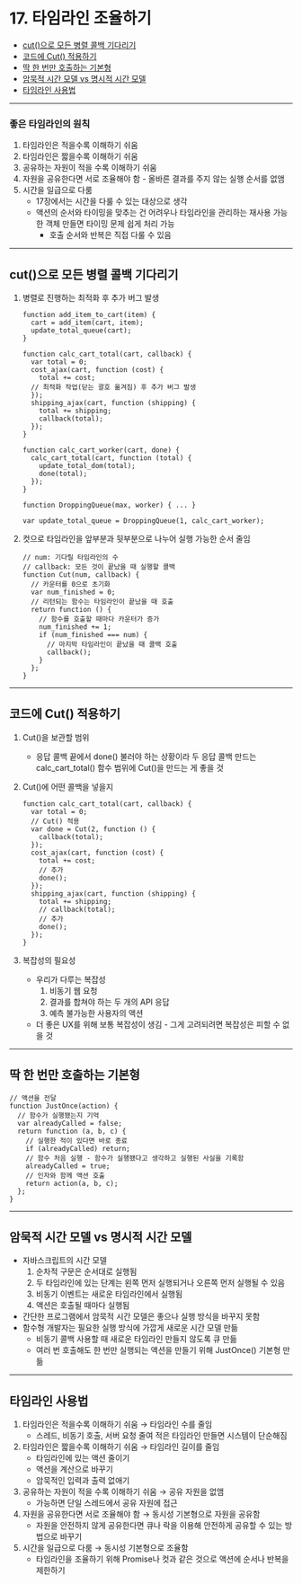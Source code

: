 # 17. 타임라인 조율하기

- [cut()으로 모든 병렬 콜백 기다리기](#cut으로-모든-병렬-콜백-기다리기)
- [코드에 Cut() 적용하기](#코드에-cut-적용하기)
- [딱 한 번만 호출하는 기본형](#딱-한-번만-호출하는-기본형)
- [암묵적 시간 모델 vs 명시적 시간 모델](#암묵적-시간-모델-vs-명시적-시간-모델)
- [타임라인 사용법](#타임라인-사용법)

---

### 좋은 타임라인의 원칙

1. 타임라인은 적을수록 이해하기 쉬움
2. 타임라인은 짧을수록 이해하기 쉬움
3. 공유하는 자원이 적을 수록 이해하기 쉬움
4. 자원을 공유한다면 서로 조율해야 함 - 올바른 결과를 주지 않는 실행 순서를 없앰
5. 시간을 일급으로 다룸
    - 17장에서는 시간을 다룰 수 있는 대상으로 생각
    - 액션의 순서와 타이밍을 맞추는 건 어려우나 타임라인을 관리하는 재사용 가능한 객체 만들면 타이밍 문제 쉽게 처리 가능
        - 호출 순서와 반복은 직접 다룰 수 있음

---

## cut()으로 모든 병렬 콜백 기다리기

1. 병렬로 진행하는 최적화 후 추가 버그 발생 
    
    ```tsx
    function add_item_to_cart(item) {
      cart = add_item(cart, item);
      update_total_queue(cart);
    }
    
    function calc_cart_total(cart, callback) {
      var total = 0;
      cost_ajax(cart, function (cost) {
        total += cost;
      // 최적화 작업(닫는 괄호 옮겨짐) 후 추가 버그 발생
      });
      shipping_ajax(cart, function (shipping) {
        total += shipping;
        callback(total);
      });
    }
    
    function calc_cart_worker(cart, done) {
      calc_cart_total(cart, function (total) {
        update_total_dom(total);
        done(total);
      });
    }
    
    function DroppingQueue(max, worker) { ... }
    
    var update_total_queue = DroppingQueue(1, calc_cart_worker);
    ```
    
2. 컷으로 타임라인을 앞부분과 뒷부분으로 나누어 실행 가능한 순서 줄임
    
    ```tsx
    // num: 기다릴 타임라인의 수
    // callback: 모든 것이 끝났을 때 실행할 콜백
    function Cut(num, callback) {
      // 카운터를 0으로 초기화
      var num_finished = 0;
      // 리턴되는 함수는 타임라인이 끝났을 때 호출
      return function () {
        // 함수를 호출할 때마다 카운터가 증가
        num_finished += 1;
        if (num_finished === num) {
          // 마지막 타임라인이 끝났을 때 콜백 호출
          callback();
        }
      };
    }
    ```
    

---

## 코드에 Cut() 적용하기

1. Cut()을 보관할 범위
    - 응답 콜백 끝에서 done() 불러야 하는 상황이라 두 응답 콜백 만드는 calc_cart_total() 함수 범위에 Cut()을 만드는 게 좋을 것
2. Cut()에 어떤 콜백을 넣을지
    
    ```tsx
    function calc_cart_total(cart, callback) {
      var total = 0;
      // Cut() 적용
      var done = Cut(2, function () {
        callback(total);
      });
      cost_ajax(cart, function (cost) {
        total += cost;
        // 추가
        done();
      });
      shipping_ajax(cart, function (shipping) {
        total += shipping;
        // callback(total);
        // 추가
        done();
      });
    }
    ```
    
3. 복잡성의 필요성
    - 우리가 다루는 복잡성
        1. 비동기 웹 요청
        2. 결과를 합쳐야 하는 두 개의 API 응답
        3. 예측 불가능한 사용자의 액션
    - 더 좋은 UX를 위해 보통 복잡성이 생김 - 그게 고려되려면 복잡성은 피할 수 없을 것

---

## 딱 한 번만 호출하는 기본형

```tsx
// 액션을 전달
function JustOnce(action) {
  // 함수가 실행됐는지 기억
  var alreadyCalled = false;
  return function (a, b, c) {
    // 실행한 적이 있다면 바로 종료
    if (alreadyCalled) return;
    // 함수 처음 실행 - 함수가 실행됐다고 생각하고 실행된 사실을 기록함
    alreadyCalled = true;
    // 인자와 함께 액션 호출
    return action(a, b, c);
  };
}
```

---

## 암묵적 시간 모델 vs 명시적 시간 모델

- 자바스크립트의 시간 모델
    1. 순차적 구문은 순서대로 실행됨
    2. 두 타임라인에 있는 단계는 왼쪽 먼저 실행되거나 오른쪽 먼저 실행될 수 있음
    3. 비동기 이벤트는 새로운 타임라인에서 실행됨
    4. 액션은 호출될 때마다 실행됨
- 간단한 프로그램에서 암묵적 시간 모델은 좋으나 실행 방식을 바꾸지 못함
- 함수형 개발자는 필요한 실행 방식에 가깝게 새로운 시간 모델 만듦
    - 비동기 콜백 사용할 때 새로운 타임라인 만들지 않도록 큐 만듦
    - 여러 번 호출해도 한 번만 실행되는 액션을 만들기 위해 JustOnce() 기본형 만듦

---

## 타임라인 사용법

1. 타임라인은 적을수록 이해하기 쉬움 → 타임라인 수를 줄임
    - 스레드, 비동기 호출, 서버 요청 줄여 적은 타임라인 만들면 시스템이 단순해짐
2. 타임라인은 짧을수록 이해하기 쉬움 → 타임라인 길이를 줄임
    - 타임라인에 있는 액션 줄이기
    - 액션을 계산으로 바꾸기
    - 암묵적인 입력과 출력 없애기
3. 공유하는 자원이 적을 수록 이해하기 쉬움 → 공유 자원을 없앰
    - 가능하면 단일 스레드에서 공유 자원에 접근
4. 자원을 공유한다면 서로 조율해야 함 → 동시성 기본형으로 자원을 공유함
    - 자원을 안전하지 않게 공유한다면 큐나 락을 이용해 안전하게 공유할 수 있는 방법으로 바꾸기
5. 시간을 일급으로 다룸 → 동시성 기본형으로 조율함
    - 타임라인을 조율하기 위해 Promise나 컷과 같은 것으로 액션에 순서나 반복을 제한하기
